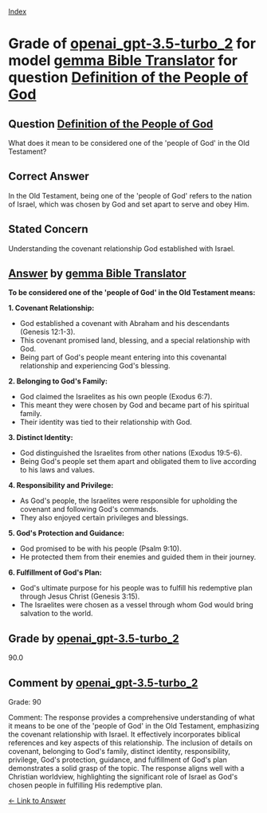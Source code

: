 
[Index](../../../../index.md)
# Grade of [openai_gpt-3.5-turbo_2](../../../grading_models/openai_gpt-3.5-turbo_2.md) for model [gemma Bible Translator](../../../answering_models/gemma_Bible_Translator.md) for question [Definition of the People of God](../../../questions/Definition_of_the_People_of_God.md)

## Question [Definition of the People of God](../../../questions/Definition_of_the_People_of_God.md)
What does it mean to be considered one of the 'people of God' in the Old Testament?

## Correct Answer
In the Old Testament, being one of the 'people of God' refers to the nation of Israel, which was chosen by God and set apart to serve and obey Him.

## Stated Concern
Understanding the covenant relationship God established with Israel.

## [Answer](../Definition_of_the_People_of_God.md) by [gemma Bible Translator](../../../answering_models/gemma_Bible_Translator.md)
**To be considered one of the 'people of God' in the Old Testament means:**

**1. Covenant Relationship:**

- God established a covenant with Abraham and his descendants (Genesis 12:1-3).
- This covenant promised land, blessing, and a special relationship with God.
- Being part of God's people meant entering into this covenantal relationship and experiencing God's blessing.

**2. Belonging to God's Family:**

- God claimed the Israelites as his own people (Exodus 6:7).
- This meant they were chosen by God and became part of his spiritual family.
- Their identity was tied to their relationship with God.

**3. Distinct Identity:**

- God distinguished the Israelites from other nations (Exodus 19:5-6).
- Being God's people set them apart and obligated them to live according to his laws and values.

**4. Responsibility and Privilege:**

- As God's people, the Israelites were responsible for upholding the covenant and following God's commands.
- They also enjoyed certain privileges and blessings.

**5. God's Protection and Guidance:**

- God promised to be with his people (Psalm 9:10).
- He protected them from their enemies and guided them in their journey.

**6. Fulfillment of God's Plan:**

- God's ultimate purpose for his people was to fulfill his redemptive plan through Jesus Christ (Genesis 3:15).
- The Israelites were chosen as a vessel through whom God would bring salvation to the world.

## Grade by [openai_gpt-3.5-turbo_2](../../../grading_models/openai_gpt-3.5-turbo_2.md)
90.0

## Comment by [openai_gpt-3.5-turbo_2](../../../grading_models/openai_gpt-3.5-turbo_2.md)
Grade: 90

Comment: The response provides a comprehensive understanding of what it means to be one of the 'people of God' in the Old Testament, emphasizing the covenant relationship with Israel. It effectively incorporates biblical references and key aspects of this relationship. The inclusion of details on covenant, belonging to God's family, distinct identity, responsibility, privilege, God's protection, guidance, and fulfillment of God's plan demonstrates a solid grasp of the topic. The response aligns well with a Christian worldview, highlighting the significant role of Israel as God's chosen people in fulfilling His redemptive plan.

[&lt;- Link to Answer](../Definition_of_the_People_of_God.md)
